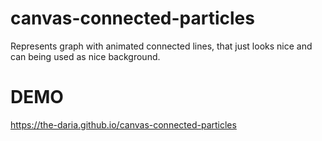 # canvas-connected-particles
Represents graph with animated connected lines, that just looks nice and can being used as nice background.
# DEMO
https://the-daria.github.io/canvas-connected-particles
